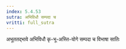 ```yaml
---
index: 5.4.53
sutra: अभिविधौ सम्पदा च
vritti: full_sutra
---
```


अभूततद्भावे अभिविधौ कृ-भू-अस्ति-योगे सम्पदा च विभाषा सातिः